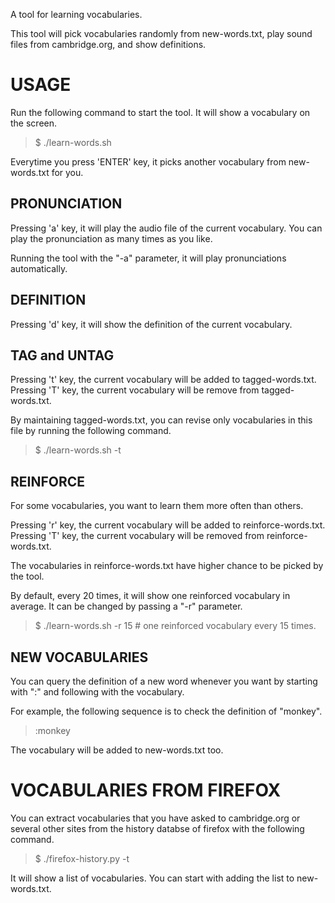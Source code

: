 A tool for learning vocabularies.

This tool will pick vocabularies randomly from new-words.txt, play
sound files from cambridge.org, and show definitions.

# USAGE

Run the following command to start the tool.  It will show a
vocabulary on the screen.

> $ ./learn-words.sh

Everytime you press 'ENTER' key, it picks another vocabulary from
new-words.txt for you.

## PRONUNCIATION

Pressing 'a' key, it will play the audio file of the current
vocabulary.  You can play the pronunciation as many times as you like.

Running the tool with the "-a" parameter, it will play pronunciations
automatically.

## DEFINITION

Pressing 'd' key, it will show the definition of the current
vocabulary.

## TAG and UNTAG

Pressing 't' key, the current vocabulary will be added to tagged-words.txt.
Pressing 'T' key, the current vocabulary will be remove from tagged-words.txt.

By maintaining tagged-words.txt, you can revise only vocabularies in
this file by running the following command.

> $ ./learn-words.sh -t

## REINFORCE

For some vocabularies, you want to learn them more often than others.

Pressing 'r' key, the current vocabulary will be added to reinforce-words.txt.
Pressing 'T' key, the current vocabulary will be removed from reinforce-words.txt.

The vocabularies in reinforce-words.txt have higher chance to be picked by the tool.

By default, every 20 times, it will show one reinforced vocabulary in average.
It can be changed by passing a "-r" parameter.

> $ ./learn-words.sh -r 15  # one reinforced vocabulary every 15 times.

## NEW VOCABULARIES

You can query the definition of a new word whenever you want by
starting with ":" and following with the vocabulary.

For example, the following sequence is to check the definition of "monkey".

> :monkey

The vocabulary will be added to new-words.txt too.

# VOCABULARIES FROM FIREFOX

You can extract vocabularies that you have asked to cambridge.org or
several other sites from the history databse of firefox with the
following command.

> $ ./firefox-history.py -t

It will show a list of vocabularies.  You can start with adding the
list to new-words.txt.
